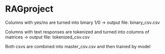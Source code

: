 # RAGproject

Columns with yes/no are turned into binary 1/0 -> output file: binary_csv.csv

Columns with text responses are tokenized and turned into columns of matrices -> output file: tokenized_csv.csv

Both csvs are combined into master_csv.csv and then trained by model
